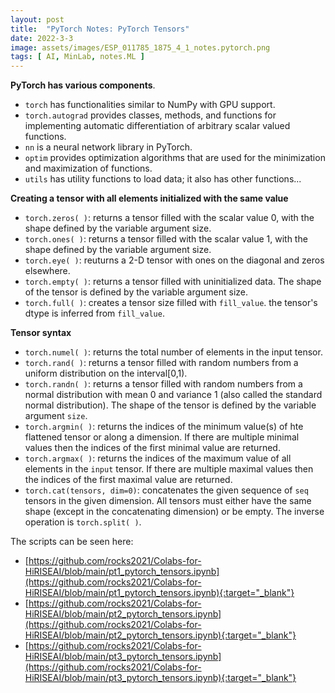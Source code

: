```yaml
---
layout: post
title:  "PyTorch Notes: PyTorch Tensors"  
date: 2022-3-3  
image: assets/images/ESP_011785_1875_4_1_notes.pytorch.png  
tags: [ AI, MinLab, notes.ML ]
---
```



**PyTorch has various components**.  

- `torch` has functionalities similar to NumPy with GPU support.
-  `torch.autograd` provides classes, methods, and functions for implementing automatic differentiation of arbitrary scalar valued functions. 
- `nn` is a neural network library in PyTorch.
- `optim` provides optimization algorithms that are used for the minimization and maximization of functions.
- `utils` has utility functions to load data; it also has other functions...
  

**Creating a tensor with all elements initialized with the same value**  
- `torch.zeros( )`: returns a tensor filled with the scalar value 0, with the shape defined by the variable argument size.  
- `torch.ones( )`: returns a tensor filled with the scalar value 1, with the shape defined by the variable argument size.
- `torch.eye( )`: reuturns a 2-D tensor with ones on the diagonal and zeros elsewhere.
- `torch.empty( )`: returns a tensor filled with uninitialized data. The shape of the tensor is defined by the variable argument size. 
- `torch.full( )`: creates a tensor size filled with `fill_value`. the tensor's dtype is inferred from `fill_value`.

**Tensor syntax**
- `torch.numel( )`: returns the total number of elements in the input tensor.
- `torch.rand( )`: returns a tensor filled with random numbers from a uniform distribution on the interval[0,1).
- `torch.randn( )`: returns a tensor filled with random numbers from a normal distribution with mean 0 and variance 1 (also called the standard normal distribution). The shape of the tensor is defined by the variable argument `size`.
- `torch.argmin( )`: returns the indices of the minimum value(s) of hte flattened tensor or along a dimension. If there are multiple minimal values then the indices of the first minimal value are returned.
- `torch.argmax( )`: returns the indices of the maximum value of all elements in the `input` tensor. If there are multiple maximal values then the indices of the first maximal value are returned.
- `torch.cat(tensors, dim=0)`: concatenates the given sequence of `seq` tensors in the given dimension. All tensors must either have the same shape (except in the concatenating dimension) or be empty. The inverse operation is `torch.split( )`.

The scripts can be seen here: 
- [https://github.com/rocks2021/Colabs-for-HiRISEAI/blob/main/pt1_pytorch_tensors.ipynb](https://github.com/rocks2021/Colabs-for-HiRISEAI/blob/main/pt1_pytorch_tensors.ipynb){:target="_blank"}  
- [https://github.com/rocks2021/Colabs-for-HiRISEAI/blob/main/pt2_pytorch_tensors.ipynb](https://github.com/rocks2021/Colabs-for-HiRISEAI/blob/main/pt2_pytorch_tensors.ipynb){:target="_blank"}  
- [https://github.com/rocks2021/Colabs-for-HiRISEAI/blob/main/pt3_pytorch_tensors.ipynb](https://github.com/rocks2021/Colabs-for-HiRISEAI/blob/main/pt3_pytorch_tensors.ipynb){:target="_blank"}
